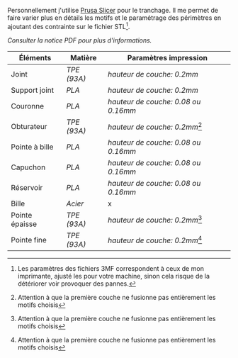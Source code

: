 ﻿

Personnellement j'utilise [Prusa Slicer](https://www.prusa3d.com/fr/page/prusaslicer_424/) pour le tranchage. Il me	 permet de faire varier plus en détails les motifs et le paramétrage des périmètres en ajoutant des contrainte sur le fichier STL[^1]. 

*Consulter la notice PDF pour plus d'informations.*

|Éléments       |Matière             | Paramètres impression   |
|----------------|-------------------|----------------
|  Joint         |  *TPE *(93A)**      |*hauteur de couche: 0.2mm*
|Support joint   |   *PLA*             |*hauteur de couche: 0.2mm*
|Couronne        |   *PLA*             |*hauteur de couche: 0.08 ou 0.16mm*
|Obturateur      |   *TPE *(93A)**     |*hauteur de couche: 0.2mm*[^2]
|Pointe à bille  |  *PLA*              | *hauteur de couche: 0.08 ou 0.16mm*
|Capuchon        |    *PLA*            |*hauteur de couche: 0.08 ou 0.16mm*
|Réservoir       |    *PLA*            |*hauteur de couche: 0.08 ou 0.16mm*
|Bille           |    *Acier*            |x
|Pointe épaisse  |   *TPE *(93A)**     |*hauteur de couche: 0.2mm*[^2]
|Pointe fine     |    *TPE *(93A)**    |*hauteur de couche: 0.2mm*[^2]

[^1]: Les paramètres des fichiers 3MF correspondent à ceux de mon imprimante, ajusté les pour votre machine, sinon cela risque de la détériorer voir provoquer des pannes.

[^2]:  Attention  à que la première couche ne fusionne pas entièrement les motifs choisis


